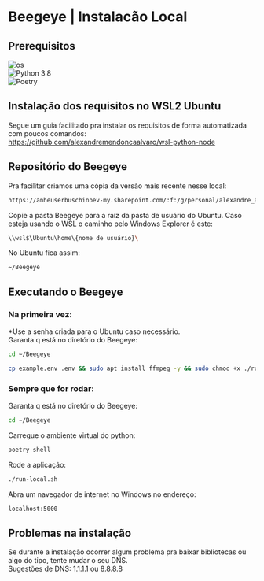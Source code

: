 # Beegeye | Instalacão Local  
## Prerequisitos  
![os](https://img.shields.io/badge/Ubuntu-E95420?logo=ubuntu&logoColor=white)  
![Python 3.8](https://img.shields.io/badge/python-3.8-blue.svg?logo=python&logoColor=white)  
![Poetry](https://img.shields.io/badge/poetry-gray.svg?logo=python&logoColor=white)  

## Instalação dos requisitos no WSL2 Ubuntu  
Segue um guia facilitado pra instalar os requisitos de forma automatizada com poucos comandos:  
https://github.com/alexandremendoncaalvaro/wsl-python-node

## Repositório do Beegeye
Pra facilitar criamos uma cópia da versão mais recente nesse local:
```Bash
https://anheuserbuschinbev-my.sharepoint.com/:f:/g/personal/alexandre_alvaro_ambevtech_com_br/Eu5V9Vda2cxAtXSrO3VuiLwBmdrEbWcD247g_tQX-iEPTw?e=gbOex6
```

Copie a pasta Beegeye para a raíz da pasta de usuário do Ubuntu.
Caso esteja usando o WSL o caminho pelo Windows Explorer é este:
```Bash
\\wsl$\Ubuntu\home\{nome de usuário}\
```
No Ubuntu fica assim:
```Bash
~/Beegeye
```

## Executando o Beegeye  
### Na primeira vez:  
*Use a senha criada para o Ubuntu caso necessário.  
Garanta q está no diretório do Beegeye:  
```Bash
cd ~/Beegeye
```

```Bash
cp example.env .env && sudo apt install ffmpeg -y && sudo chmod +x ./run-local.sh && poetry install
```

### Sempre que for rodar: 
Garanta q está no diretório do Beegeye:  
```Bash
cd ~/Beegeye
```
Carregue o ambiente virtual do python:  
```Bash
poetry shell
```
Rode a aplicação:  
```Bash
./run-local.sh
```
Abra um navegador de internet no Windows no endereço:
```Bash
localhost:5000
```

## Problemas na instalação  
Se durante a instalação ocorrer algum problema pra baixar bibliotecas ou algo do tipo, tente mudar o seu DNS.  
Sugestões de DNS: 1.1.1.1 ou 8.8.8.8
